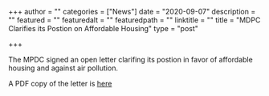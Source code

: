 +++
author = ""
categories = ["News"]
date = "2020-09-07"
description = ""
featured = ""
featuredalt = ""
featuredpath = ""
linktitle = ""
title = "MDPC Clarifies its Postion on Affordable Housing"
type = "post"

+++ 

 The MPDC signed an open letter clarifing its postion in favor of affordable housing and against air pollution. 

 A PDF copy of the letter is [here](/pdf/Development_of_MKP_2020.pdf)



